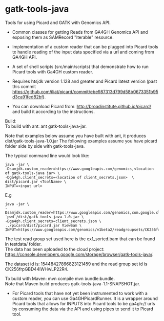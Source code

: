 
gatk-tools-java
===============
Tools for using Picard and GATK with Genomics API.

- Common classes for getting Reads from GA4GH Genomics API and
exposing them as SAMRecord "Iterable" resource.

- Implementation of a custom reader that can be plugged into Picard tools
to handle reading of the input data specified via a url and coming from GA4GH API.

- A set of shell scripts (src/main/scripts) that demonstrate how to run Picard
tools with Ga4GH custom reader.

- Requires htsjdk version 1.128 and greater and Picard latest version (past this commit https://github.com/iliat/picard/commit/ebe987313d799d58b0673351b95d3ca91fed82bf).

- You can download Picard from: http://broadinstitute.github.io/picard/ and 
build it according to the instructions.

Build:  
To build with ant: 
    ant gatk-tools-java-jar.
    
Note that examples below assume you have built with ant,
it produces dist/gatk-tools-java-1.0.jar
The following examples assume you have picard folder side by side with gatk-tools-java.
  
The typical command line would look like:

    java -jar \  
    -Dsamjdk.custom_reader=https://www.googleapis.com/genomics,<location of gatk-tools-java jar> \  
    -Dga4gh.client_secrets=<location of client_secrets.json>  \   
    dist/picard.jar <ToolName> \  
    INPUT=<input url>  

E.g 

    java -jar \
    -Dsamjdk.custom_reader=https://www.googleapis.com/genomics,com.google.cloud.genomics.gatk.htsjdk.GA4GHReaderFactory,\
    `pwd`/dist/gatk-tools-java-1.0.jar \  
    -Dga4gh.client_secrets=client_secrets.json \  
    ../picard/dist/picard.jar ViewSam \  
    INPUT=https://www.googleapis.com/genomics/v1beta2/readgroupsets/CK256frpGBD44IWHwLP22R4/  
  The test read group set used here is the ex1_sorted.bam that can be found in testdata/ folder.  
  The data has been uploaded to the cloud project: https://console.developers.google.com/storage/browser/gatk-tools-java/.
  
  The dataset id is: 15448427866823121459 and the read group set id is CK256frpGBD44IWHwLP22R4.

To build with Maven: 
    mvn compile
    mvn bundle:bundle.  
Note that Maven build produces gatk-tools-java-1.1-SNAPSHOT.jar.

- For Picard tools that have not yet been instrumented to work with a custom reader,
you can use Ga4GHPicardRunner. 
It is a wrapper around Picard tools that allows for INPUTS into 
Picard tools to be ga4gh:// urls by consuming the data via the API and using pipes 
to send it to Picard tool. 



